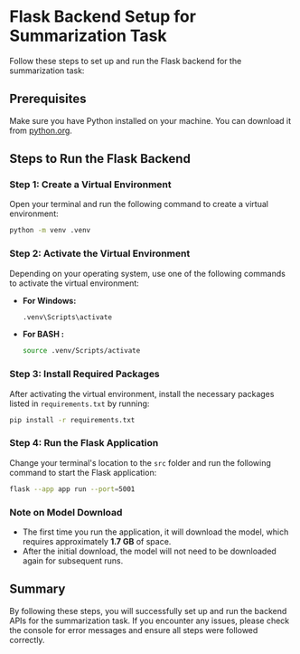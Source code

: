 

# Flask Backend Setup for Summarization Task

Follow these steps to set up and run the Flask backend for the summarization task:

## Prerequisites

Make sure you have Python installed on your machine. You can download it from [python.org](https://www.python.org/downloads/).

## Steps to Run the Flask Backend

### Step 1: Create a Virtual Environment

Open your terminal and run the following command to create a virtual environment:

```bash
python -m venv .venv
```

### Step 2: Activate the Virtual Environment

Depending on your operating system, use one of the following commands to activate the virtual environment:

- **For Windows:**

  ```bash
  .venv\Scripts\activate
  ```

- **For BASH :**

  ```bash
  source .venv/Scripts/activate
  ```

### Step 3: Install Required Packages

After activating the virtual environment, install the necessary packages listed in `requirements.txt` by running:

```bash
pip install -r requirements.txt
```

### Step 4: Run the Flask Application

Change your terminal's location to the `src` folder and run the following command to start the Flask application:

```bash
flask --app app run --port=5001
```

### Note on Model Download

- The first time you run the application, it will download the model, which requires approximately **1.7 GB** of space.
- After the initial download, the model will not need to be downloaded again for subsequent runs.

## Summary

By following these steps, you will successfully set up and run the backend APIs for the summarization task. If you encounter any issues, please check the console for error messages and ensure all steps were followed correctly.


